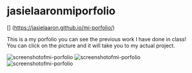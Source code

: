 # jasielaaronmiporfolio

[<linktodeployedapplication>]  (https://jasielaaron.github.io/mi-porfolio/)

This is a my porfolio you can see the previous work I have done in class! You can click on the picture and it will take you to my actual project. 

![screenshotofmi-porfolio](./Screenshot%202024-01-11%20at%2011.13.50 AM.png)
![screenshotofmi-porfolio](./Screenshot%202024-01-11%20at%2011.14.08 AM.png)
![screenshotofmi-porfolio](./Screenshot%202024-01-11%20at%2011.14.24 AM.png)


